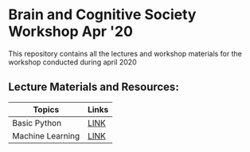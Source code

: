 # Brain and Cognitive Society Workshop Apr '20

This repository contains all the lectures and workshop materials for the workshop conducted during april 2020

## Lecture Materials and Resources:

| Topics | Links |
| ------ | ------ |
| Basic Python | [LINK](Python_Tutorial/Readme.md) |
| Machine Learning | [LINK](Machine_Learning/Readme.md) |
